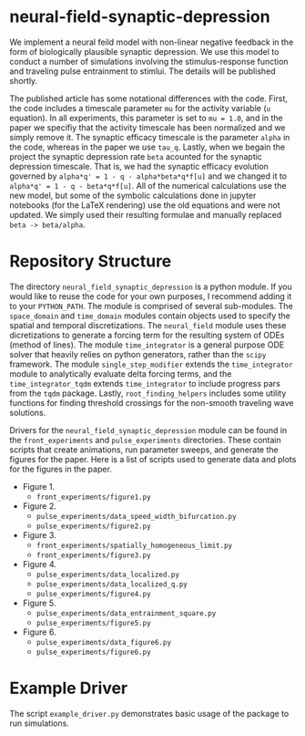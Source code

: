 # neural-field-synaptic-depression
We implement a neural feild model with non-linear negative feedback in the form of biologically plausible synaptic depression. We use this model to conduct a number of simulations involving the stimulus-response function and traveling pulse entrainment to stimlui. The details will be published shortly.

The published article has some notational differences with the code. First, the code includes a timescale parameter `mu` for the activity variable (`u` equation). In all experiments, this parameter is set to `mu = 1.0`, and in the paper we specifiy that the activity timescale has been normalized and we simply remove it. The synaptic efficacy timescale is the parameter `alpha` in the code, whereas in the paper we use `tau_q`. Lastly, when we begain the project the synaptic depression rate `beta` acounted for the synaptic depression timescale. That is, we had the synaptic efficacy evolution governed by `alpha*q' = 1 - q - alpha*beta*q*f[u]` and we changed it to `alpha*q' = 1 - q - beta*q*f[u]`. All of the numerical calculations use the new model, but some of the symbolic calculations done in jupyter notebooks (for the LaTeX rendering) use the old equations and were not updated. We simply used their resulting formulae and manually replaced `beta -> beta/alpha`.

# Repository Structure
The directory `neural_field_synaptic_depression` is a python module. If you would like to reuse the code for your own purposes, I recommend adding it to your `PYTHON_PATH`. The module is comprised of several sub-modules. The `space_domain` and `time_domain` modules contain objects used to specify the spatial and temporal discretizations. The `neural_field` module uses these dicretizations to generate a forcing term for the resulting system of ODEs (method of lines). The module `time_integrator` is a general purpose ODE solver that heavily relies on python generators, rather than the `scipy` framework. The module `single_step_modifier` extends the `time_integrator` module to analytically evaluate delta forcing terms, and the `time_integrator_tqdm` extends `time_integrator` to include progress pars from the `tqdm` package. Lastly, `root_finding_helpers` includes some utility functions for finding threshold crossings for the non-smooth traveling wave solutions.

Drivers for the `neural_field_synaptic_depression` module can be found in the `front_experiments` and `pulse_experiments` directories. These contain scripts that create animations, run parameter sweeps, and generate the figures for the paper. Here is a list of scripts used to generate data and plots for the figures in the paper.
 - Figure 1.
 	- `front_experiments/figure1.py`
 - Figure 2.
 	- `pulse_experiments/data_speed_width_bifurcation.py`
	- `pulse_experiments/figure2.py`
 - Figure 3.
 	- `front_experiments/spatially_homogeneous_limit.py`
	- `front_experiments/figure3.py`
 - Figure 4.
 	- `pulse_experiments/data_localized.py`
 	- `pulse_experiments/data_localized_q.py`
	- `pulse_experiments/figure4.py`
 - Figure 5.
 	- `pulse_experiments/data_entrainment_square.py`
	- `pulse_experiments/figure5.py`
 - Figure 6.
 	- `pulse_experiments/data_figure6.py`
	- `pulse_experiments/figure6.py`


# Example Driver
The script `example_driver.py` demonstrates basic usage of the package to run simulations.
